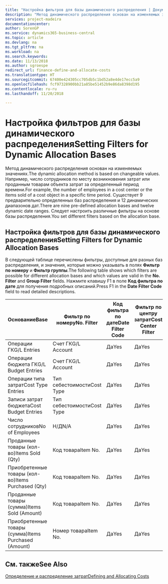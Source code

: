```yaml
---
title: "Настройка фильтров для базы динамического распределения | Документы Майкрософт"
description: "Метод динамического распределения основан на изменяемых значениях. Например, число сотрудников по месту возникновения затрат или проданным товарам объекта затрат за определенный период времени. Существует 9 предварительно определенных баз распределения и 12 динамических диапазонов дат. Следует настроить различные фильтры на основе базы распределения."
services: project-madeira
documentationcenter: 
author: SorenGP
ms.service: dynamics365-business-central
ms.topic: article
ms.devlang: na
ms.tgt_pltfrm: na
ms.workload: na
ms.search.keywords: 
ms.date: 11/13/2018
ms.author: sgroespe
redirect_url: finance-define-and-allocate-costs
ms.translationtype: HT
ms.sourcegitcommit: 67400e424305cc705db5c1bd52a8e4de17ecc5a9
ms.openlocfilehash: fcf97328900bb21a85be51452b9e86da8398d195
ms.contentlocale: ru-ru
ms.lasthandoff: 11/20/2018

---
```

# <a name="setting-filters-for-dynamic-allocation-bases"></a><span data-ttu-id="83a5f-106">Настройка фильтров для базы динамического распределения</span><span class="sxs-lookup"><span data-stu-id="83a5f-106">Setting Filters for Dynamic Allocation Bases</span></span>
<span data-ttu-id="83a5f-107">Метод динамического распределения основан на изменяемых значениях.</span><span class="sxs-lookup"><span data-stu-id="83a5f-107">The dynamic allocation method is based on changeable values.</span></span> <span data-ttu-id="83a5f-108">Например, число сотрудников по месту возникновения затрат или проданным товарам объекта затрат за определенный период времени.</span><span class="sxs-lookup"><span data-stu-id="83a5f-108">For example, the number of employees in a cost center or the items sold of a cost object in a specific time period.</span></span> <span data-ttu-id="83a5f-109">Существует 9 предварительно определенных баз распределения и 12 динамических диапазонов дат.</span><span class="sxs-lookup"><span data-stu-id="83a5f-109">There are nine pre-defined allocation bases and twelve dynamic date ranges.</span></span> <span data-ttu-id="83a5f-110">Следует настроить различные фильтры на основе базы распределения.</span><span class="sxs-lookup"><span data-stu-id="83a5f-110">You set different filters based on the allocation base.</span></span>  

## <a name="setting-filters-for-dynamic-allocation-bases"></a><span data-ttu-id="83a5f-111">Настройка фильтров для базы динамического распределения</span><span class="sxs-lookup"><span data-stu-id="83a5f-111">Setting Filters for Dynamic Allocation Bases</span></span>  
 <span data-ttu-id="83a5f-112">В следующей таблице перечислены фильтры, доступные для разных баз распределения, и значения, которые можно указывать в полях **Фильтр по номеру** и **Фильтр группы**.</span><span class="sxs-lookup"><span data-stu-id="83a5f-112">The following table shows which filters are possible for different allocation bases and which values are valid in the **No. Filter** and **Group Filter** fields.</span></span> <span data-ttu-id="83a5f-113">Нажмите клавишу F1 в поле **Код фильтра по дате** для получения подробных описаний.</span><span class="sxs-lookup"><span data-stu-id="83a5f-113">Press F1 in the **Date Filter Code** field to read detailed descriptions.</span></span>  

|<span data-ttu-id="83a5f-114">**Основание**</span><span class="sxs-lookup"><span data-stu-id="83a5f-114">**Base**</span></span>|<span data-ttu-id="83a5f-115">**Фильтр по номеру**</span><span class="sxs-lookup"><span data-stu-id="83a5f-115">**No. Filter**</span></span>|<span data-ttu-id="83a5f-116">**Код фильтра по дате**</span><span class="sxs-lookup"><span data-stu-id="83a5f-116">**Date Filter Code**</span></span>|<span data-ttu-id="83a5f-117">**Фильтр по центру затрат**</span><span class="sxs-lookup"><span data-stu-id="83a5f-117">**Cost Center Filter**</span></span>|<span data-ttu-id="83a5f-118">**Фильтр по объекту затрат**</span><span class="sxs-lookup"><span data-stu-id="83a5f-118">**Cost Object Filter**</span></span>|<span data-ttu-id="83a5f-119">**Фильтр группы**</span><span class="sxs-lookup"><span data-stu-id="83a5f-119">**Group Filter**</span></span>|  
|--------------|----------------------------------------|----------------------------------------------|------------------------------------------------|------------------------------------------------|------------------------------------------|  
|<span data-ttu-id="83a5f-120">Операции ГК</span><span class="sxs-lookup"><span data-stu-id="83a5f-120">G/L Entries</span></span>|<span data-ttu-id="83a5f-121">Счет ГК</span><span class="sxs-lookup"><span data-stu-id="83a5f-121">G/L Account</span></span>|<span data-ttu-id="83a5f-122">Да</span><span class="sxs-lookup"><span data-stu-id="83a5f-122">Yes</span></span>|<span data-ttu-id="83a5f-123">Да</span><span class="sxs-lookup"><span data-stu-id="83a5f-123">Yes</span></span>|<span data-ttu-id="83a5f-124">Да</span><span class="sxs-lookup"><span data-stu-id="83a5f-124">Yes</span></span>|<span data-ttu-id="83a5f-125">Н/Д</span><span class="sxs-lookup"><span data-stu-id="83a5f-125">N/A</span></span>|  
|<span data-ttu-id="83a5f-126">Операции бюджета ГК</span><span class="sxs-lookup"><span data-stu-id="83a5f-126">G/L Budget Entries</span></span>|<span data-ttu-id="83a5f-127">Счет ГК</span><span class="sxs-lookup"><span data-stu-id="83a5f-127">G/L Account</span></span>|<span data-ttu-id="83a5f-128">Да</span><span class="sxs-lookup"><span data-stu-id="83a5f-128">Yes</span></span>|<span data-ttu-id="83a5f-129">Да</span><span class="sxs-lookup"><span data-stu-id="83a5f-129">Yes</span></span>|<span data-ttu-id="83a5f-130">Да</span><span class="sxs-lookup"><span data-stu-id="83a5f-130">Yes</span></span>|<span data-ttu-id="83a5f-131">Название бюджета ГК</span><span class="sxs-lookup"><span data-stu-id="83a5f-131">G/L Budget Name</span></span>|  
|<span data-ttu-id="83a5f-132">Операции типа затрат</span><span class="sxs-lookup"><span data-stu-id="83a5f-132">Cost Type Entries</span></span>|<span data-ttu-id="83a5f-133">Тип себестоимости</span><span class="sxs-lookup"><span data-stu-id="83a5f-133">Cost Type</span></span>|<span data-ttu-id="83a5f-134">Да</span><span class="sxs-lookup"><span data-stu-id="83a5f-134">Yes</span></span>|<span data-ttu-id="83a5f-135">Да</span><span class="sxs-lookup"><span data-stu-id="83a5f-135">Yes</span></span>|<span data-ttu-id="83a5f-136">Да</span><span class="sxs-lookup"><span data-stu-id="83a5f-136">Yes</span></span>|<span data-ttu-id="83a5f-137">Н/Д</span><span class="sxs-lookup"><span data-stu-id="83a5f-137">N/A</span></span>|  
|<span data-ttu-id="83a5f-138">Записи затрат бюджета</span><span class="sxs-lookup"><span data-stu-id="83a5f-138">Cost Budget Entries</span></span>|<span data-ttu-id="83a5f-139">Тип себестоимости</span><span class="sxs-lookup"><span data-stu-id="83a5f-139">Cost Type</span></span>|<span data-ttu-id="83a5f-140">Да</span><span class="sxs-lookup"><span data-stu-id="83a5f-140">Yes</span></span>|<span data-ttu-id="83a5f-141">Да</span><span class="sxs-lookup"><span data-stu-id="83a5f-141">Yes</span></span>|<span data-ttu-id="83a5f-142">Да</span><span class="sxs-lookup"><span data-stu-id="83a5f-142">Yes</span></span>|<span data-ttu-id="83a5f-143">Название бюджета</span><span class="sxs-lookup"><span data-stu-id="83a5f-143">Budget Name</span></span>|  
|<span data-ttu-id="83a5f-144">Число сотрудников</span><span class="sxs-lookup"><span data-stu-id="83a5f-144">No of Employees</span></span>|<span data-ttu-id="83a5f-145">Н/Д</span><span class="sxs-lookup"><span data-stu-id="83a5f-145">N/A</span></span>|<span data-ttu-id="83a5f-146">Да</span><span class="sxs-lookup"><span data-stu-id="83a5f-146">Yes</span></span>|<span data-ttu-id="83a5f-147">Да</span><span class="sxs-lookup"><span data-stu-id="83a5f-147">Yes</span></span>|<span data-ttu-id="83a5f-148">Да</span><span class="sxs-lookup"><span data-stu-id="83a5f-148">Yes</span></span>|<span data-ttu-id="83a5f-149">Н/Д</span><span class="sxs-lookup"><span data-stu-id="83a5f-149">N/A</span></span>|  
|<span data-ttu-id="83a5f-150">Проданные товары (кол-во)</span><span class="sxs-lookup"><span data-stu-id="83a5f-150">Items Sold (Qty)</span></span>|<span data-ttu-id="83a5f-151">Код товара</span><span class="sxs-lookup"><span data-stu-id="83a5f-151">Item No.</span></span>|<span data-ttu-id="83a5f-152">Да</span><span class="sxs-lookup"><span data-stu-id="83a5f-152">Yes</span></span>|<span data-ttu-id="83a5f-153">Да</span><span class="sxs-lookup"><span data-stu-id="83a5f-153">Yes</span></span>|<span data-ttu-id="83a5f-154">Да</span><span class="sxs-lookup"><span data-stu-id="83a5f-154">Yes</span></span>|<span data-ttu-id="83a5f-155">Учетная группа товаров</span><span class="sxs-lookup"><span data-stu-id="83a5f-155">Inventory Posting Group</span></span>|  
|<span data-ttu-id="83a5f-156">Приобретенные товары (кол-во)</span><span class="sxs-lookup"><span data-stu-id="83a5f-156">Items Purchased (Qty)</span></span>|<span data-ttu-id="83a5f-157">Код товара</span><span class="sxs-lookup"><span data-stu-id="83a5f-157">Item No.</span></span>|<span data-ttu-id="83a5f-158">Да</span><span class="sxs-lookup"><span data-stu-id="83a5f-158">Yes</span></span>|<span data-ttu-id="83a5f-159">Да</span><span class="sxs-lookup"><span data-stu-id="83a5f-159">Yes</span></span>|<span data-ttu-id="83a5f-160">Да</span><span class="sxs-lookup"><span data-stu-id="83a5f-160">Yes</span></span>|<span data-ttu-id="83a5f-161">Учетная группа товаров</span><span class="sxs-lookup"><span data-stu-id="83a5f-161">Inventory Posting Group</span></span>|  
|<span data-ttu-id="83a5f-162">Проданные товары (сумма)</span><span class="sxs-lookup"><span data-stu-id="83a5f-162">Items Sold (Amount)</span></span>|<span data-ttu-id="83a5f-163">Код товара</span><span class="sxs-lookup"><span data-stu-id="83a5f-163">Item No.</span></span>|<span data-ttu-id="83a5f-164">Да</span><span class="sxs-lookup"><span data-stu-id="83a5f-164">Yes</span></span>|<span data-ttu-id="83a5f-165">Да</span><span class="sxs-lookup"><span data-stu-id="83a5f-165">Yes</span></span>|<span data-ttu-id="83a5f-166">Да</span><span class="sxs-lookup"><span data-stu-id="83a5f-166">Yes</span></span>|<span data-ttu-id="83a5f-167">Учетная группа товаров</span><span class="sxs-lookup"><span data-stu-id="83a5f-167">Inventory Posting Group</span></span>|  
|<span data-ttu-id="83a5f-168">Приобретенные товары (сумма)</span><span class="sxs-lookup"><span data-stu-id="83a5f-168">Items Purchased (Amount)</span></span>|<span data-ttu-id="83a5f-169">Номер товара</span><span class="sxs-lookup"><span data-stu-id="83a5f-169">Item No.</span></span>|<span data-ttu-id="83a5f-170">Да</span><span class="sxs-lookup"><span data-stu-id="83a5f-170">Yes</span></span>|<span data-ttu-id="83a5f-171">Да</span><span class="sxs-lookup"><span data-stu-id="83a5f-171">Yes</span></span>|<span data-ttu-id="83a5f-172">Да</span><span class="sxs-lookup"><span data-stu-id="83a5f-172">Yes</span></span>|<span data-ttu-id="83a5f-173">Учетная группа товаров</span><span class="sxs-lookup"><span data-stu-id="83a5f-173">Inventory Posting Group</span></span>|  

## <a name="see-also"></a><span data-ttu-id="83a5f-174">См. также</span><span class="sxs-lookup"><span data-stu-id="83a5f-174">See Also</span></span>  
[<span data-ttu-id="83a5f-175">Определение и распределение затрат</span><span class="sxs-lookup"><span data-stu-id="83a5f-175">Defining and Allocating Costs</span></span>](finance-define-and-allocate-costs.md)

